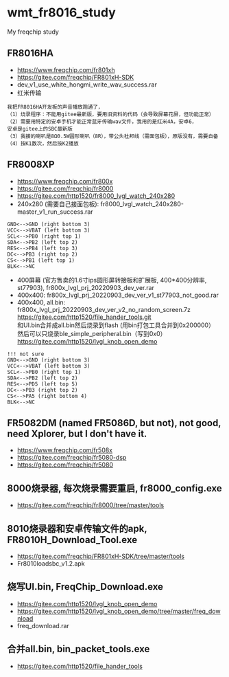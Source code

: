 # wmt_fr8016_study
My freqchip study

## FR8016HA  
* https://www.freqchip.com/fr801xh  
* https://gitee.com/freqchip/FR801xH-SDK  
* dev_v1_use_white_hongmi_write_wav_success.rar
* 红米传输  
```
我把FR8016HA开发板的声音播放跑通了，
（1）烧录程序：不能用gitee最新版，要用旧资料的代码（会导致屏幕花屏，但功能正常）
（2）需要用特定的安卓手机才能正常蓝牙传输wav文件，我用的是红米4A，安卓6，
安卓是gitee上的SBC最新版
（3）我接的喇叭是8Ω0.5W圆形喇叭（8R），带公头杜邦线（需面包板），原版没有，需要自备
（4）按K1数次，然后按K2播放
```

## FR8008XP  
* https://www.freqchip.com/fr800x  
* https://gitee.com/freqchip/fr8000  
* https://gitee.com/http1520/fr8000_lvgl_watch_240x280  
* 240x280 (需要自己接面包板): fr8000_lvgl_watch_240x280-master_v1_run_success.rar  
```
GND<-->GND (right bottom 3)   
VCC<-->VBAT (left bottom 3)   
SCL<-->PB0 (right top 1)   
SDA<-->PB2 (left top 2)   
RES<-->PB4 (left top 3)   
DC<-->PB3 (right top 2)   
CS<-->PB1 (left top 1)    
BLK<-->NC  
```
* 400屏幕 (官方售卖的1.6寸ips圆形屏转接板和扩展板, 400*400分辨率, st77903), fr800x_lvgl_prj_20220903_dev_ver.rar
* 400x400: fr800x_lvgl_prj_20220903_dev_ver_v1_st77903_not_good.rar  
* 400x400, all.bin: fr800x_lvgl_prj_20220903_dev_ver_v2_no_random_screen.7z  
https://gitee.com/http1520/file_hander_tools.git  
和UI.bin合并成all.bin然后烧录到flash (用bin打包工具合并到0x200000）    
然后可以只烧录ble_simple_peripheral.bin（写到0x0）  
https://gitee.com/http1520/lvgl_knob_open_demo  
```
!!! not sure  
GND<-->GND (right bottom 3)   
VCC<-->VBAT (left bottom 3)   
SCL<-->PB0 (right top 1)   
SDA<-->PB2 (left top 2)   
RES<-->PD5 (left top 5)   
DC<-->PB3 (right top 2)   
CS<-->PA5 (right bottom 4)    
BLK<-->NC  
```

## FR5082DM (named FR5086D, but not), not good, need Xplorer, but I don't have it.      
* https://www.freqchip.com/fr508x  
* https://gitee.com/freqchip/fr5080-dsp  
* https://gitee.com/freqchip/fr5080  

## 8000烧录器, 每次烧录需要重启, fr8000_config.exe  
* https://gitee.com/freqchip/fr8000/tree/master/tools

## 8010烧录器和安卓传输文件的apk, FR8010H_Download_Tool.exe  
* https://gitee.com/freqchip/FR801xH-SDK/tree/master/tools
* Fr8010loadsbc_v1.2.apk  

## 烧写UI.bin, FreqChip_Download.exe  
* https://gitee.com/http1520/lvgl_knob_open_demo
* https://gitee.com/http1520/lvgl_knob_open_demo/tree/master/freq_download
* freq_download.rar

## 合并all.bin, bin_packet_tools.exe  
* https://gitee.com/http1520/file_hander_tools  
